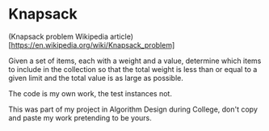 # Knapsack
(Knapsack problem Wikipedia article)[https://en.wikipedia.org/wiki/Knapsack_problem]

Given a set of items, each with a weight and a value, determine which items to include in the collection so that the total weight is less than or equal to a given limit and the total value is as large as possible.

The code is my own work, the test instances not.

This was part of my project in Algorithm Design during College, don't copy and paste my work pretending to be yours.
